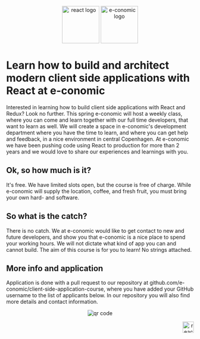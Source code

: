 <p align="center">
<img height="100" src="https://www.wagonhq.com/images/posts/react.png" alt="react logo">
<img width="100" height="100" src="http://ordrestyring.dk/wp-content/uploads/2015/05/e-conomic_ny.jpg" alt="e-conomic logo">
</p>

# Learn how to build and architect modern client side applications with React at e-conomic
Interested in learning how to build client side applications with React and Redux?  Look no further. This spring e-conomic will host a weekly class, where you can come and learn together with our full time developers, that want to learn as well. We will create a space in e-conomic's development department where you have the time to learn, and where you can get help and feedback, in a nice environment in central Copenhagen. At e-conomic we have been pushing code using React to production for more than 2 years and we would love to share our experiences and learnings with you.

## Ok, so how much is it?
It's free. We have limited slots open, but the course is free of charge. While e-conomic will supply the location, coffee, and fresh fruit, you must bring your own hard- and software.

## So what is the catch?
There is no catch. We at e-conomic would like to get contact to new and future developers, and show you that e-conomic is a nice place to spend your working hours. We will not dictate what kind of app you can and cannot build. The aim of this course is for you to learn! No strings attached.

## More info and application
Application is done with a pull request to our repository at github.com/e-conomic/client-side-application-course, where you have added your GitHub username to the list of applicants below. In our repository you will also find more details and contact information.

<p align="center">
<img src='https://chart.googleapis.com/chart?cht=qr&chl=https%3A%2F%2Fgithub.com%2Fe-conomic%2Fclient-side-application-course&chs=240x240&choe=UTF-8&chld=L|2' rel='nofollow' alt='qr code'>
</p>
<p align="right">
<img height="30" src="https://www.e-conomic.dk/sites/all/themes/eco2014/images/e-conomic-logo-dark.svg" alt="react logo">
</p>

